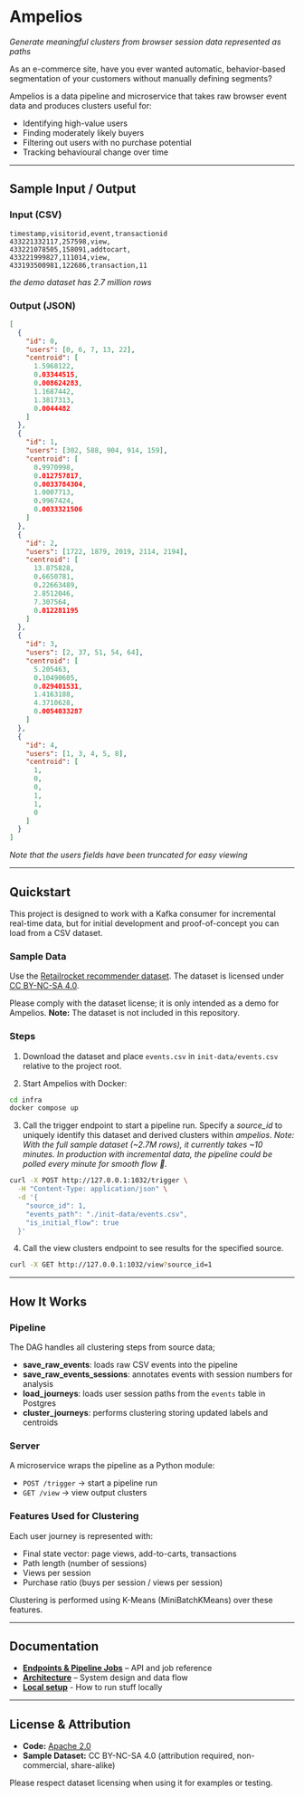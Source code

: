 # Ampelios

_Generate meaningful clusters from browser session data represented as paths_

As an e-commerce site, have you ever wanted automatic, behavior-based segmentation of your customers without manually defining segments?

Ampelios is a data pipeline and microservice that takes raw browser event data and produces clusters useful for:
- Identifying high-value users
- Finding moderately likely buyers
- Filtering out users with no purchase potential
- Tracking behavioural change over time

---

## Sample Input / Output

### Input (CSV)

```csv
timestamp,visitorid,event,transactionid
433221332117,257598,view,
433221078505,158091,addtocart,
433221999827,111014,view,
433193500981,122686,transaction,11
```

_the demo dataset has 2.7 million rows_

### Output (JSON)

```json
[
  {
    "id": 0,
    "users": [0, 6, 7, 13, 22],
    "centroid": [
      1.5968122,
      0.03344515,
      0.008624283,
      1.1687442,
      1.3817313,
      0.0044482
    ]
  },
  {
    "id": 1,
    "users": [302, 588, 904, 914, 159],
    "centroid": [
      0.9970998,
      0.012757817,
      0.0033784304,
      1.0007713,
      0.9967424,
      0.0033321506
    ]
  },
  {
    "id": 2,
    "users": [1722, 1879, 2019, 2114, 2194],
    "centroid": [
      13.875828,
      0.6650781,
      0.22663489,
      2.8512046,
      7.307564,
      0.012281195
    ]
  },
  {
    "id": 3,
    "users": [2, 37, 51, 54, 64],
    "centroid": [
      5.205463,
      0.10490605,
      0.029401531,
      1.4163188,
      4.3710628,
      0.0054033287
    ]
  },
  {
    "id": 4,
    "users": [1, 3, 4, 5, 8],
    "centroid": [
      1,
      0,
      0,
      1,
      1,
      0
    ]
  }
]
```

_Note that the users fields have been truncated for easy viewing_

---

## Quickstart

This project is designed to work with a Kafka consumer for incremental real-time data, but for initial development and proof-of-concept you can load from a CSV dataset.

### Sample Data

Use the [Retailrocket recommender dataset](https://www.kaggle.com/datasets/retailrocket/ecommerce-dataset).
The dataset is licensed under [CC BY-NC-SA 4.0](https://creativecommons.org/licenses/by-nc-sa/4.0/).

Please comply with the dataset license; it is only intended as a demo for Ampelios.
**Note:** The dataset is not included in this repository.

### Steps

1. Download the dataset and place `events.csv` in `init-data/events.csv` relative to the project root.

2. Start Ampelios with Docker:

```bash
cd infra
docker compose up
```

3. Call the trigger endpoint to start a pipeline run. Specify a _source_id_ to uniquely identify this dataset and derived clusters within _ampelios_.
_Note: With the full sample dataset (~2.7M rows), it currently takes ~10 minutes. In production with incremental data, the pipeline could be polled every minute for smooth flow 🌊._

```bash
curl -X POST http://127.0.0.1:1032/trigger \
  -H "Content-Type: application/json" \
  -d '{
    "source_id": 1,
    "events_path": "./init-data/events.csv",
    "is_initial_flow": true
  }'
```

4. Call the view clusters endpoint to see results for the specified source.

```bash
curl -X GET http://127.0.0.1:1032/view?source_id=1
```

---

## How It Works

### Pipeline

The DAG handles all clustering steps from source data;

- **save_raw_events**: loads raw CSV events into the pipeline
- **save_raw_events_sessions**: annotates events with session numbers for analysis
- **load_journeys**: loads user session paths from the `events` table in Postgres
- **cluster_journeys**: performs clustering storing updated labels and centroids

### Server

A microservice wraps the pipeline as a Python module:

- `POST /trigger` → start a pipeline run
- `GET /view` → view output clusters

### Features Used for Clustering

Each user journey is represented with:

- Final state vector: page views, add-to-carts, transactions
- Path length (number of sessions)
- Views per session
- Purchase ratio (buys per session / views per session)

Clustering is performed using K-Means (MiniBatchKMeans) over these features.

---

## Documentation

- **[Endpoints & Pipeline Jobs](./docs/units.md)** – API and job reference
- **[Architecture](./docs/architecture.md)** – System design and data flow
- **[Local setup](./docs/local-setup.md)** - How to run stuff locally

---

## License & Attribution

- **Code:** [Apache 2.0](./LICENSE)
- **Sample Dataset:** CC BY-NC-SA 4.0 (attribution required, non-commercial, share-alike)

Please respect dataset licensing when using it for examples or testing.
